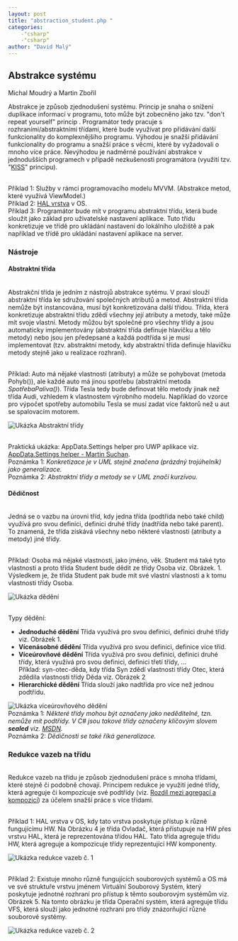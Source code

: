 ```yaml
---
layout: post
title: "abstraction_student.php "
categories:
    -"csharp"
    -"csharp"
author: "David Malý"
--- 
```



## Abstrakce systému


Michal Moudrý a Martin Zbořil





Abstrakce je způsob zjednodušení systému. Princip je snaha o snížení duplikace informací v programu, toto může být zobecněno jako tzv. "don't repeat yourself" princip . Programátor tedy pracuje s rozhraními/abstraktními třídami, které bude využívat pro přidávání další funkcionality do komplexnějšího programu. Výhodou je snažší přidávání funkcionality do programu a snažší práce s věcmi, které by vyžadovali o mnoho více práce. Nevýhodou je nadměrné používání abstrakce v jednodušších programech v případě nezkušenosti programátora (využití tzv. "[KISS](https://en.wikipedia.org/wiki/KISS_principle "KISS princip")" principu).<br>

<br>Příklad 1: Služby v rámci programovacího modelu MVVM. (Abstrakce metod, které využívá ViewModel.)
<br>Příklad 2: [HAL vrstva](https://ucitel.sps-prosek.cz/~prochap/OSY/struktury.pdf "Popis HAL vrstvy") v OS.
<br>Příklad 3: Programátor bude mít v programu abstraktní třídu, která bude sloužit jako základ pro uživatelské nastavení aplikace. Tuto třídu konkretizuje ve třídě pro ukládání nastavení do lokálního uložiště a pak například ve třídě pro ukládání nastavení aplikace na server.


### Nástroje





#### Abstraktní třída
<br>    Abstrakční třída je jedním z nástrojů abstrakce sytému. V praxi slouží abstraktní třída ke sdružování společných atributů a metod. Abstraktní třída nemůže být instancována, musí být konkretizována další třídou. Třída, která konkretizuje abstraktní třídu zdědí všechny její atributy a metody, také může mít svoje vlastní. Metody můžou být společné pro všechny třídy a jsou automaticky implementovány (abstraktní třída definuje hlavičku a tělo metody) nebo jsou jen předepsané a každá podtřída si je musí implementovat (tzv. abstraktní metody, kdy abstraktní třída definuje hlavičku metody stejně jako u realizace rozhraní).




<br>Příklad: Auto má nějaké vlastnosti (atributy) a může se pohybovat (metoda Pohyb()), ale každé auto má jinou spotřebu (abstraktní metoda *SpotřebaPaliva()*). Třída Tesla tedy bude definovat tělo metody jinak než třída Audi, vzhledem k vlastnostem výrobního modelu. Například do vzorce pro výpočet spotřeby automobilu Tesla se musí zadat více faktorů než u aut se spalovacím motorem.



![Ukázka Abstraktní třídy](images/diagram_abst_trida.png "Ukázka Abstraktní třídy")



<br>Praktická ukázka: AppData.Settings helper pro UWP aplikace viz. [AppData.Settings helper - Martin Suchan](https://gist.github.com/martinsuchan/9f31502a03cab5120c10c1b161eef33e "AppData.Settings helper - Martin Suchan").
<br>Poznámka 1: *Konkretizace je v UML stejně značena (prázdný trojúhelník) jako generalizace.*
<br>Poznámka 2: *Abstraktní třídy a metody se v UML značí kurzívou.*








#### Dědičnost
<br>Jedná se o vazbu na úrovni tříd, kdy jedna třída (podtřída nebo také child) využívá pro svou definici, definici druhé třídy (nadtřída nebo také parent). To znamená, že třída získává všechny nebo některé vlastnosti (atributy a metody) jiné třídy.











<br>Příklad: Osoba má nějaké vlastnosti, jako jméno, věk. Student má také tyto vlastnosti a proto třída Student bude dědit ze třídy Osoba viz. Obrázek. 1. Výsledkem je, že třída Student pak bude mít své vlastní vlastnosti a k tomu vlastnosti třídy Osoba.



![Ukázka dědění](images/inheritance.png "Ukázka dědění")

<br>Typy dědění:<br>
- **Jednoduché dědění**
Třída využívá pro svou definici, definici druhé třídy viz. Obrázek 1.
- **Vícenásobné dědění**
Třída využívá pro svou definici, definice více tříd.
- **Víceúrovňové dědění**
Třída využívá pro svou definici, definici druhé třídy, která využívá pro svou definici, definici třetí třídy, ...
<br>        Příklad: syn-otec-děda, kdy třída Syn zdědí vlastnosti třídy Otec, která zdědila vlastnosti třídy Děda viz. Obrázek 2
- **Hierarchické dědění**
Třída slouží jako nadtřída pro více než jednou podtřídu.

![Ukázka víceúrovňového dědění](images/multilevel_inheritance.png "Ukázka víceúrovňového dědění")
<br>Poznámka 1: *Některé třídy mohou být označeny jako neděditelné, tzn. nemůže mít podtřídy. V C# jsou takové třídy označeny klíčovým slovem **sealed** viz. [MSDN](https://msdn.microsoft.com/en-us/library/88c54tsw.aspx "MS Developer Network").*
<br>Poznámka 2: *Dědičnosti se také říká generalizace.*


### Redukce vazeb na třídu




<br>    Redukce vazeb na třídu je způsob zjednodušení práce s mnoha třídami, které stejně či podobně chovají. Principem redukce je využití jedné třídy, která agreguje či kompozicuje své podtřídy (viz. [Rozdíl mezi agregací a kompozicí](https://cs.m.wikipedia.org/wiki/Diagram_tříd#Agregace_.28Aggregation.29 "Rozdíl mezi agregací a kompozicí")) za účelem snažší práce s více třídami.



<br>Příklad 1:  HAL vrstva v OS, kdy tato vrstva poskytuje přístup k různě fungujícímu HW. Na Obrázku 4 je třída Ovladač, která přistupuje na HW přes vrstvu HAL, která je reprezentována třídou HAL. Tato třída agreguje třídu HW, která agreguje a kompozicuje třídy reprezentující HW komponenty.



![Ukázka redukce vazeb č. 1](images/diagram_redukce_vazeb_HAL.png "Ukázka redukce vazeb č. 1")



<br>Příklad 2: Existuje mnoho různě fungujících souborových systémů a OS má ve své struktuře vrstvu jménem Virtuální Souborový Systém, který poskytuje jednotné rozhraní pro přístup k těmto souborovým systémům viz. Obrázek 5. Na tomto obrázku je třída Operační systém, která agreguje třídu VFS, která slouží jako jednotné rozhraní pro třídy znázorňující různé souborové systémy.

![Ukázka redukce vazeb č. 2](images/diagram_redukce_vazeb_VFS.png "Ukázka redukce vazeb č. 2")

